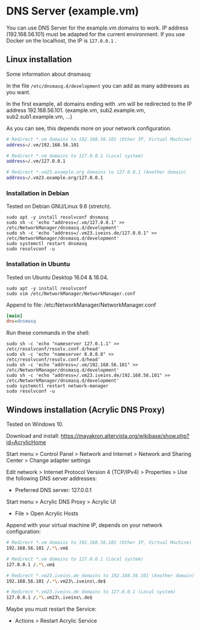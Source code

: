 # DNS Server (example.vm)

You can use DNS Server for the example.vm domains to work.
IP address (192.168.56.101) must be adapted for the current environment.
If you use Docker on the localhost, the IP is ``127.0.0.1`` .

## Linux installation

Some information about dnsmasq:

In the file ``/etc/dnsmasq.d/development`` you can add as many addresses as you want.

In the first example, all domains ending with .vm will be redirected to the IP address 192.168.56.101. (example.vm, sub2.example.vm, sub2.sub1.example.vm, ...)

As you can see, this depends more on your network configuration.

```bash
# Redirect *.vm domains to 192.168.56.101 (Other IP, Virtual Machine)
address=/.vm/192.168.56.101

# Redirect *.vm domains to 127.0.0.1 (Local system)
address=/.vm/127.0.0.1

# Redirect *.vm23.example.org domains to 127.0.0.1 (Another domain)
address=/.vm23.example.org/127.0.0.1
```

### Installation in Debian

Tested on Debian GNU/Linux 9.6 (stretch).

```Shell
sudo apt -y install resolvconf dnsmasq
sudo sh -c 'echo "address=/.vm/127.0.0.1" >> /etc/NetworkManager/dnsmasq.d/development'
sudo sh -c 'echo "address=/.vm23.iveins.de/127.0.0.1" >> /etc/NetworkManager/dnsmasq.d/development'
sudo systemctl restart dnsmasq
sudo resolvconf -u
```

### Installation in Ubuntu

Tested on Ubuntu Desktop 16.04 & 18.04.

```Shell
sudo apt -y install resolvconf
sudo vim /etc/NetworkManager/NetworkManager.conf
```

Append to file: /etc/NetworkManager/NetworkManager.conf

```ini
[main]
dns=dnsmasq
```

Run these commands in the shell:

```Shell
sudo sh -c 'echo "nameserver 127.0.1.1" >> /etc/resolvconf/resolv.conf.d/head'
sudo sh -c 'echo "nameserver 8.8.8.8" >> /etc/resolvconf/resolv.conf.d/head'
sudo sh -c 'echo "address=/.vm/192.168.56.101" >> /etc/NetworkManager/dnsmasq.d/development'
sudo sh -c 'echo "address=/.vm23.iveins.de/192.168.56.101" >> /etc/NetworkManager/dnsmasq.d/development'
sudo systemctl restart network-manager
sudo resolvconf -u
```

## Windows installation (Acrylic DNS Proxy)

Tested on Windows 10.

Download and install: https://mayakron.altervista.org/wikibase/show.php?id=AcrylicHome

Start menu > Control Panel > Network and Internet > Network and Sharing Center > Change adapter settings

Edit network > Internet Protocol Version 4 (TCP/IPv4) > Properties > Use the following DNS server addresses:

* Preferred DNS server: 127.0.0.1

Start menu > Acrylic DNS Proxy > Acrylic UI

* File > Open Acrylic Hosts

Append with your virtual machine IP, depends on your network configuration:

```bash
# Redirect *.vm domains to 192.168.56.101 (Other IP, Virtual Machine)
192.168.56.101 /.*\.vm$

# Redirect *.vm domains to 127.0.0.1 (Local system)
127.0.0.1 /.*\.vm$

# Redirect *.vm23.iveins.de domains to 192.168.56.101 (Another domain)
192.168.56.101 /.*\.vm23\.iveins\.de$

# Redirect *.vm23.iveins.de domains to 127.0.0.1 (Local system)
127.0.0.1 /.*\.vm23\.iveins\.de$
```

Maybe you must restart the Service:

* Actions > Restart Acrylic Service
